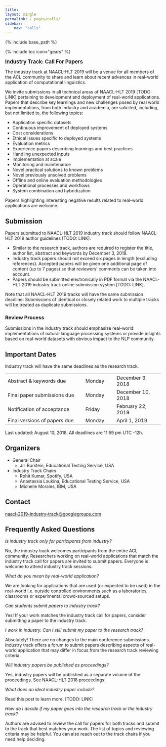 ```yaml
---
title:
layout: single
permalink: /_pages/calls/
sidebar:
    nav: "calls"
---
```

{% include base_path %}

{% include toc icon="gears" %}

<span style="font-weight: bolder;font-size: larger;">Industry Track: Call For Papers</span>

The industry track at NAACL-HLT 2019 will be a venue for all members of the ACL community to share and learn about recent advances in real-world application of computational linguistics.

We invite submissions in all technical areas of NAACL-HLT 2019 [TODO: LINK] pertaining to development and deployment of real-world applications. Papers that describe key learnings and new challenges posed by real world implementations, from both industry and academia, are solicited, including, but not limited to, the following topics:

- Application specific datasets
- Continuous improvement of deployed systems
- Cost considerations
- Ethical issues specific to deployed systems
- Evaluation metrics
- Experience papers describing learnings and best practices 
- Handling unexpected inputs
- Implementation at scale
- Monitoring and maintenance
- Novel practical solutions to known problems
- Novel previously unsolved problems
- Offline and online evaluation methodologies
- Operational processes and workflows
- System combination and hybridization

Papers highlighting interesting negative results related to real-world applications are welcome.

## Submission
Papers submitted to NAACL-HLT 2019 industry track should follow NAACL-HLT 2019 author guidelines [TODO: LINK].

- Similar to the research track, authors are required to register the title, author list, abstract and keywords by December 3, 2018.
- Industry track papers should not exceed six pages in length (excluding references). Accepted papers will be given one additional page of content (up to 7 pages) so that reviewers’ comments can be taken into account.
- Papers should be submitted electronically in PDF format via the NAACL-HLT 2019 industry track online submission system [TODO: LINK].

Note that all NAACL-HLT 2019 tracks will have the same submission deadline. Submissions of identical or closely related work to multiple tracks will be treated as duplicate submissions.

### Review Process
Submissions in the industry track should emphasize real-world implementations of natural language processing systems or provide insights based on real-world datasets with obvious impact to the NLP community.
## Important Dates
Industry track will have the same deadlines as the research track.
<table>
    <tbody>
        <tr>
            <td style="width: 50%;">Abstract &amp; keywords due</td>
            <td style="width: 20%;">Monday</td>
            <td>December 3, 2018</td>
        </tr>
        <tr>
            <td>Final paper submissions due</td>
            <td>Monday</td>
            <td>December 10, 2018</td>
        </tr>
        <tr>
            <td>Notification of acceptance</td>
            <td>Friday</td>
            <td>February 22, 2019</td>
        </tr>
        <tr>
          <td>Final versions of papers due</td>
          <td>Monday</td>
          <td>April 1, 2019</td>
        </tr>  
    </tbody>
</table>
Last updated: August 10, 2018. All deadlines are 11.59 pm UTC -12h.

## Organizers
- General Chair
  - Jill Burstein, Educational Testing Service, USA
- Industry Track Chairs
  - Rohit Kumar, Spotify, USA
  - Anastassia Loukina, Educational Testing Service, USA
  - Michelle Morales, IBM, USA

## Contact
naacl-2019-industry-track@googlegroups.com

## Frequently Asked Questions

*Is industry track only for participants from industry?*

No, the industry track welcomes participants from the entire ACL community. Researchers working on real-world applications that match the industry track call for papers are invited to submit papers. Everyone is welcome to attend industry track sessions.

*What do you mean by real-world application?*

We are looking for applications that are used (or expected to be used) in the real-world i.e. outside controlled environments such as a laboratories, classrooms or experimental crowd-sourced setups.

*Can students submit papers to industry track?*

Yes! If your work matches the industry track call for papers, consider submitting a paper to the industry track.

*I work in industry. Can I still submit my paper to the research track?*

Absolutely! There are no changes to the main conference submissions. Industry track offers a forum to submit papers describing aspects of real-world application that may differ in focus from  the research track reviewing criteria.

*Will industry papers be published as proceedings?*

Yes, industry papers will be published as a separate volume of the proceedings. See NAACL-HLT 2018 proceedings.

*What does an ideal industry paper include?*

Read this post to learn more. [TODO: LINK]

*How do I decide if my paper goes into the research track or the industry track?*

Authors are advised to review the call for papers for both tracks and submit to the track that best matches your work. The list of topics and reviewing criteria may be helpful. You can also reach out to the track chairs if you need help deciding.
